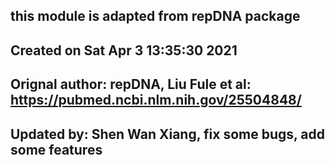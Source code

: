 ## this module is adapted from repDNA package

## Created on Sat Apr  3 13:35:30 2021

## Orignal author:  repDNA, Liu Fule et al: https://pubmed.ncbi.nlm.nih.gov/25504848/

## Updated by: Shen Wan Xiang, fix some bugs, add some features 

